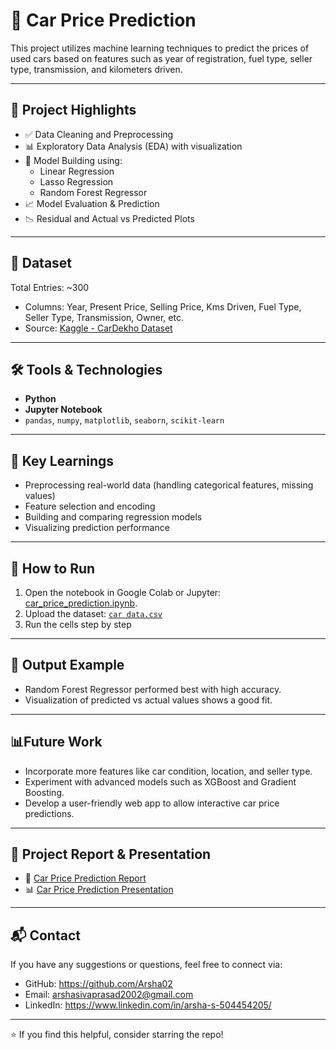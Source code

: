 # 🚗 Car Price Prediction

This project utilizes machine learning techniques to predict the prices of used cars based on features such as year of registration, fuel type, seller type, transmission, and kilometers driven.


---

## 📌 Project Highlights

- ✅ Data Cleaning and Preprocessing  
- 📊 Exploratory Data Analysis (EDA) with visualization  
- 🤖 Model Building using:
  - Linear Regression
  - Lasso Regression
  - Random Forest Regressor
- 📈 Model Evaluation & Prediction
- 📉 Residual and Actual vs Predicted Plots

---

## 📁 Dataset

Total Entries: ~300  
- Columns: Year, Present Price, Selling Price, Kms Driven, Fuel Type, Seller Type, Transmission, Owner, etc.  
- Source: [Kaggle - CarDekho Dataset](https://www.kaggle.com/datasets/nehalbirla/vehicle-dataset-from-cardekho?select=car+data.csv)

---

## 🛠️ Tools & Technologies

- **Python**
- **Jupyter Notebook**
- `pandas`, `numpy`, `matplotlib`, `seaborn`, `scikit-learn`

---

## 🧠 Key Learnings

- Preprocessing real-world data (handling categorical features, missing values)
- Feature selection and encoding
- Building and comparing regression models
- Visualizing prediction performance

---

## 📝 How to Run

1. Open the notebook in Google Colab or Jupyter: [car_price_prediction.ipynb](./car_price_prediction.ipynb).  
2. Upload the dataset: [`car data.csv`](./car%20data.csv)
3. Run the cells step by step

---

## 📌 Output Example

- Random Forest Regressor performed best with high accuracy.
- Visualization of predicted vs actual values shows a good fit.

---

## 📊Future Work
- Incorporate more features like car condition, location, and seller type.
- Experiment with advanced models such as XGBoost and Gradient Boosting.
- Develop a user-friendly web app to allow interactive car price predictions.

---

## 📄 Project Report & Presentation

- 📘 [Car Price Prediction Report](./Car_Price_Prediction_Report_Arsha.pdf)  
- 📊 [Car Price Prediction Presentation](./Car_Price_Prediction_Presentation_Arsha.pdf)

---

## 📬 Contact

If you have any suggestions or questions, feel free to connect via:
- GitHub: https://github.com/Arsha02
- Email: arshasivaprasad2002@gmail.com
- LinkedIn: https://www.linkedin.com/in/arsha-s-504454205/

---

⭐ If you find this helpful, consider starring the repo!


